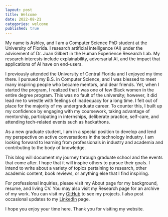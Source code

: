 ```yaml
---
layout: post
title: Welcome
date: 2022-08-21
categories: welcome
published: true
---
```


My name is Ashley, and I am a Computer Science PhD student at the University of Florida. I research artificial intelligence (AI) under the advisement of Dr. Juan Gilbert in the Human Experience Research Lab. My research interests include explainability, adversarial AI, and the impact that applications of AI have on end-users.

I previously attended the University of Central Florida and I enjoyed my time there. I pursued my B.S. in Computer Science, and I was blessed to meet many inspiring people who became mentors, and dear friends. Yet, when I started the program, I realized that I was one of few Black women in the entire degree program. This was no fault of the university; however, it did lead me to wrestle with feelings of inadequacy for a long time. I felt out of place for the majority of my undergraduate career. To counter this, I built up my confidence by engaging with my coursework, taking advantage of mentorship, participating in internships, deliberate practice, self-care, and attending tech-related events such as hackathons.

As a new graduate student, I am in a special position to develop and lend my perspective on active conversations in the technology industry. I am looking forward to learning from professionals in industry and academia and contributing to the body of knowledge.

This blog will document my journey through graduate school and the events that come after. I hope that it will inspire others to pursue their goals. I intend to write about a variety of topics pertaining to research, other academic content, book reviews, or anything else that I find inspiring.

For professional inquiries, please visit my About page for my background, resume, and living CV. You may also visit my Research page for an archive of my work. You can visit my [GitHub](https://github.com/ashley-hart) to see my projects. I also post occasional updates to my [LinkedIn](https://www.linkedin.com/in/ashley-b-hart/) page.

I hope you enjoy your time here. Thank you for visiting my website.

<!-- ### Background

My interest in compting started when I was 7 and Mario Galaxy was released for the Nintendo Wii. This game was groundbreaking when it came out. Mario had the abiltiy to jump around planetoids and experience strange gravity mechanics that opened up a vast amount of gameplay. I quickly swapped from playing a game for enjoyment into thinking about how the developers implemented such mechanics. It was then I decided, that video games were amazing, and I decided at that time that I would be a game developer.

This dream was furthered after Minecraft was released. My sisters and I each bought a copy of the game and I would watch YouTube tutorias and fiddle around with the house's router until I could get a server up an running. I fel tproud of myself, knowing that I was able to figure out someting that at the time seemed impossible as my sisters and I would play Minecraft for hours and hours over the years. On top of that I was impressed by the fact that the earliest versions of the game was made by one person. This revelation and expereince  brought my dream of being a game developer more into a reality.

It was not until high school that I took a programmng course. I started with Java and did my best to prepare for the high school programming competitions at the University of Florida (UF) and the University of Central Florida (UCF). My performancce during these events was not stellar, but a fire was lit that I could not ignore. Problemsolving proved to be an incredibly satisfying process. I pivoted away from strictly being a game developer and decided to tackle computer science as that route would open up more doors for me to settle into a niche.

This move proved to be the right one for me. I attended UCF for my bachelors degree in computer science and one of my first memories from walking into the lecture hall was that I was one of a few women in the room, and from what I could see, only of of a few black women. THis caught me off guard and I had to struggle with impostorsyndorm for the first three years of my college career. Despite this and the challenges that came with life and challenging course work, I took steps to see what more I could do with my degree. I knew I would not be satisfiesd simply building and shipping software. I wanted to open doors where I could sit on the cutting edge of the feild and run at the forefront of change. What better way to do that than to take on research.

I reached out to one of my earliest mentors Dr. Sean Szumlanski and he gave me practical advice that I followed to meet amazing people such ad Dr. LeAnn Roberts, Dr. NAtalia Toro, Michael Alrando Jefferies and many others who supported and uplifted me as I grew into a confident computer scientist. I also had the pleasure of meeting some amazing peers who have helped me become better at what I do. Iron sharpens iorn and surrounding myself with people who I look up to truly made a difference.

My family is full of my greatest supporters and I am grateful for each one of them. They have helped me get through the hard times of life where I wanted to throw in the towel. I want to thank them from the bottom of my heart. Words truly cannot do my feelings justice. -->

<!-- ### A Fresh Start

I thank God daily for the opprotunty to do what I do. Today, I am preparing to start a PhD in Computer Science at the Univeristy of Florida, I will be studying under the advisement of Dr. Juan Gilbert with a focus on Artificial Intelligence. I am the first in my family to make a move like this and I feel so increibly blessed. This blog will serve as a chronicle of my research journey. I hope the ideas shared here will help others. Readers are welcome to inquire about my work, I would be happy to elaborate. 

Thank you for checking out my website. -->
